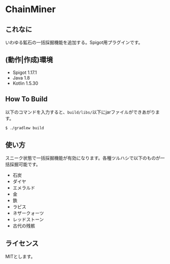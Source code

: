 # ChainMiner
## これなに
いわゆる鉱石の一括採掘機能を追加する。Spigot用プラグインです。

## (動作|作成)環境
- Spigot 1.17.1
- Java 1.8
- Kotlin 1.5.30

## How To Build
以下のコマンドを入力すると、`build/libs/`以下にjarファイルができあがります。

```bash
$ ./gradlew build
```

## 使い方
スニーク状態で一括採掘機能が有効になります。各種ツルハシで以下のものが一括採掘可能です。

- 石炭
- ダイヤ
- エメラルド
- 金
- 鉄
- ラピス
- ネザークォーツ
- レッドストーン
- 古代の残骸
  
## ライセンス
MITとします。
